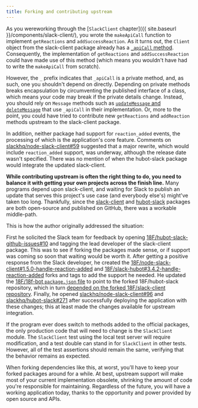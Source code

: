 ```yaml
---
title: Forking and contributing upstream
---
```

As you wereworking through the [`SlackClient`
chapter]({{ site.baseurl }}/components/slack-client/),
you wrote the `makeApiCall` function to implement `getReactions` and
`addSuccessReaction`. As it turns out, the `Client` object from the
slack-client package already has a
[`_apiCall` method](https://github.com/slackhq/node-slack-client/blob/1.4.1/src/client.coffee#L534-L565).
Consequently, the implementation of `getReactions` and `addSuccessReaction`
could have made use of this method (which means you wouldn't have had to write
the `makeApiCall` from scratch).

However, the `_` prefix indicates that `_apiCall` is a private method, and, as
such, one you shouldn't depend on directly. Depending on private methods
breaks encapsulation by circumventing the published interface of a class,
which means your code may break if the private details change. Instead, you
should rely on `Message` methods such as [`updateMessage` and
`deleteMessage`](https://github.com/slackhq/node-slack-client/blob/1.4.1/src/message.coffee#L60-L82)
that use `_apiCall` in their implementation. Or, more to the point, you could
have tried to contribute new `getReactions` and `addReaction` methods upstream
to the slack-client package.

In addition, neither package had support for `reaction_added` events, the
processing of which is the application's core feature. Comments on
[slackhq/node-slack-client#59](https://github.com/slackhq/node-slack-client/pulls/59)
suggested that a major rewrite, which would include `reaction_added` support,
was underway, although the release date wasn't specified. There was no mention
of when the hubot-slack package would integrate the updated slack-client.

**While contributing upstream is often the right thing to do, you need to
balance it with getting your own projects across the finish line.** Many
programs depend upon slack-client, and waiting for Slack to publish an update
that serves this project's use case (and everybody else's) might've taken too
long. Thankfully, since the
[slack-client](https://github.com/slackhq/node-slack-client/) and
[hubot-slack](https://github.com/slackhq/hubot-slack/) packages are both
open-source and published on GitHub, there was a workable middle-path.

This is how the author originally addressed the situation:

First he solicited the Slack team for feedback by opening
[18F/hubot-slack-github-issues#10](https://github.com/18F/hubot-slack-github-issues/issues/10)
and tagging the lead developer of the slack-client package. This was to see if
forking the packages made sense, or if support was coming so soon that waiting
would be worth it. After getting a positive response from the Slack developer,
he created the
[18F/node-slack-client#1.5.0-handle-reaction-added](https://github.com/18F/node-slack-client/tree/1.5.0-handle-reaction-added)
and
[18F/slack-hubot#3.4.2-handle-reaction-added](https://github.com/18F/hubot-slack/tree/3.4.2-handle-reaction-added)
forks and tags to add the support he needed. He updated the
[18F/18f-bot `package.json` file](https://github.com/18F/18f-bot/pull/40) to
point to the forked 18F/hubot-slack repository, which in turn [depended on the
forked 18F/slack-client repository](https://github.com/18F/hubot-slack/blob/3.4.2-handle-reaction-added/package.json#L25).
Finally, he opened [slackhq/node-slack-client#96](https://github.com/slackhq/node-slack-client/pull/96)
and [slackhq/hubot-slack#271](https://github.com/slackhq/hubot-slack/pull/271)
after successfully deploying the application with these changes; this at least
made the changes available for upstream integration.

If the program ever does switch to methods added to the official packages, the only
production code that will need to change is the `SlackClient` module. The
`SlackClient` test using the local test server will require modification, and
a test double can stand in for `SlackClient` in other tests. However, all of
the test assertions should remain the same, verifying that the behavior
remains as expected.

When forking dependencies like this, at worst, you'll have to keep your forked
packages around for a while. At best, upstream support will make most of your
current implementation obsolete, shrinking the amount of code you're
responsible for maintaining. Regardless of the future, you will have a working
application today, thanks to the opportunity and power provided by open source
and APIs.
